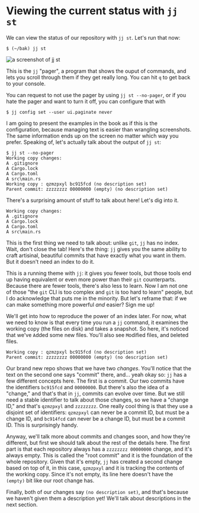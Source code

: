 # Viewing the current status with `jj st`

We can view the status of our repository with `jj st`. Let's run that now:

```console
$ (~/bak) jj st
```

![a screenshot of jj st](../images/jj-st.png)

This is the `jj` "pager", a program that shows the ouput of commands, and lets
you scroll through them if they get really long. You can hit `q` to get back to
your console.

You can request to not use the pager by using `jj st --no-pager`, or if you hate
the pager and want to turn it off, you can configure that with

```console
$ jj config set --user ui.paginate never
```

I am going to present the examples in the book as if this is the configuration,
because managing text is easier than wrangling screenshots. The same information
ends up on the screen no matter which way you prefer. Speaking of, let's actually
talk about the output of `jj st`:

```console
$ jj st --no-pager
Working copy changes:
A .gitignore
A Cargo.lock
A Cargo.toml
A src\main.rs
Working copy : qzmzpxyl bc915fcd (no description set)
Parent commit: zzzzzzzz 00000000 (empty) (no description set)
```

There's a surprising amount of stuff to talk about here! Let's dig into it.

```text
Working copy changes:
A .gitignore
A Cargo.lock
A Cargo.toml
A src\main.rs
```

This is the first thing we need to talk about: unlike `git`, `jj` has no index.
Wait, don't close the tab! Here's the thing: `jj` gives you the same ability to
craft artisinal, beautiful commits that have exactly what you want in them. But
it doesn't need an index to do it.

This is a running theme with `jj`: it gives you fewer tools, but those tools end
up having equivalent or even more power than their `git` counterparts. Because
there are fewer tools, there's also less to learn. Now I am not one of those
"the `git` CLI is too complex and `git` is too hard to learn" people, but I do
acknowledge that puts me in the minority. But let's reframe that: if we can
make something more powerful *and* easier? Sign me up!

We'll get into how to reproduce the power of an index later. For now, what we
need to know is that every time you run a `jj` command, it examines the working
copy (the files on disk) and takes a snapshot. So here, it's noticed that we've
`A`dded some new files. You'll also see `M`odified files, and `D`eleted files.

```text
Working copy : qzmzpxyl bc915fcd (no description set)
Parent commit: zzzzzzzz 00000000 (empty) (no description set)
```

Our brand new repo shows that we have two *changes*. You'll notice that the
text on the second one says "commit" there, and... yeah okay so: `jj` has a few
different concepts here. The first is a commit. Our two commits have the
identifiers `bc915fcd` and `00000000`. But there's also the idea of a "change,"
and that's that in `jj`, commits can evolve over time. But we still need a
stable identifier to talk about those changes, so we have a "change ID," and
that's `qzmzpxyl` and `zzzzzzzz`. One really cool thing is that they use a
disjoint set of identifiers: `qzmzpxyl` can never be a commit ID, but must be
a change ID, and `bc914fcd` can never be a change ID, but must be a commit ID.
This is surprisingly handy.

Anyway, we'll talk more about commits and changes soon, and how they're
different, but first we should talk about the rest of the details here. The
first part is that each repository always has a `zzzzzzzz 00000000` change, and
it's always empty. This is called the "root commit" and it is the foundation of
the whole repository. Given that it's empty, `jj` has created a second change
based on top of it, in this case, `qzmzpxyl` and it is tracking the contents of
the working copy. Since it's not empty, its line here doesn't have the `(empty)`
bit like our root change has.

Finally, both of our changes say `(no description set)`, and that's because we
haven't given them a description yet! We'll talk about descriptions in the next
section.
